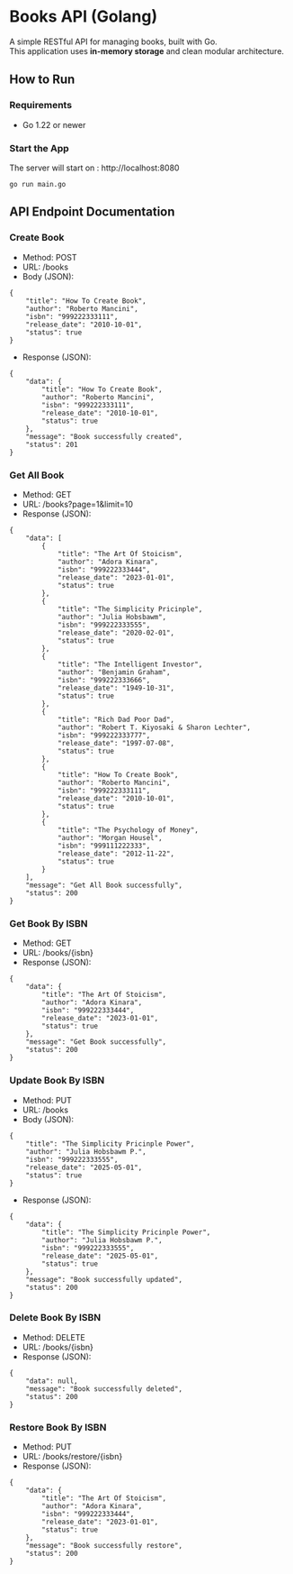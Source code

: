 # Books API (Golang)

A simple RESTful API for managing books, built with Go.  
This application uses **in-memory storage** and clean modular architecture.

## How to Run

### Requirements
- Go 1.22 or newer

### Start the App
The server will start on : http://localhost:8080
```
go run main.go
```

## API Endpoint Documentation

### Create Book
- Method: POST
- URL: /books
- Body (JSON):
```
{
    "title": "How To Create Book",
    "author": "Roberto Mancini",
    "isbn": "999222333111",
    "release_date": "2010-10-01",
    "status": true
}
```
- Response (JSON):
```
{
    "data": {
        "title": "How To Create Book",
        "author": "Roberto Mancini",
        "isbn": "999222333111",
        "release_date": "2010-10-01",
        "status": true
    },
    "message": "Book successfully created",
    "status": 201
}
```

### Get All Book
- Method: GET
- URL: /books?page=1&limit=10
- Response (JSON):
```
{
    "data": [
        {
            "title": "The Art Of Stoicism",
            "author": "Adora Kinara",
            "isbn": "999222333444",
            "release_date": "2023-01-01",
            "status": true
        },
        {
            "title": "The Simplicity Pricinple",
            "author": "Julia Hobsbawm",
            "isbn": "999222333555",
            "release_date": "2020-02-01",
            "status": true
        },
        {
            "title": "The Intelligent Investor",
            "author": "Benjamin Graham",
            "isbn": "999222333666",
            "release_date": "1949-10-31",
            "status": true
        },
        {
            "title": "Rich Dad Poor Dad",
            "author": "Robert T. Kiyosaki & Sharon Lechter",
            "isbn": "999222333777",
            "release_date": "1997-07-08",
            "status": true
        },
        {
            "title": "How To Create Book",
            "author": "Roberto Mancini",
            "isbn": "999222333111",
            "release_date": "2010-10-01",
            "status": true
        },
        {
            "title": "The Psychology of Money",
            "author": "Morgan Housel",
            "isbn": "999111222333",
            "release_date": "2012-11-22",
            "status": true
        }
    ],
    "message": "Get All Book successfully",
    "status": 200
}
```

### Get Book By ISBN
- Method: GET
- URL: /books/{isbn}
- Response (JSON):
```
{
    "data": {
        "title": "The Art Of Stoicism",
        "author": "Adora Kinara",
        "isbn": "999222333444",
        "release_date": "2023-01-01",
        "status": true
    },
    "message": "Get Book successfully",
    "status": 200
}
```

### Update Book By ISBN
- Method: PUT
- URL: /books
- Body (JSON):
```
{
    "title": "The Simplicity Pricinple Power",
    "author": "Julia Hobsbawm P.",
    "isbn": "999222333555",
    "release_date": "2025-05-01",
    "status": true
}
```
- Response (JSON):
```
{
    "data": {
        "title": "The Simplicity Pricinple Power",
        "author": "Julia Hobsbawm P.",
        "isbn": "999222333555",
        "release_date": "2025-05-01",
        "status": true
    },
    "message": "Book successfully updated",
    "status": 200
}
```

### Delete Book By ISBN
- Method: DELETE
- URL: /books/{isbn}
- Response (JSON):
```
{
    "data": null,
    "message": "Book successfully deleted",
    "status": 200
}
```

### Restore Book By ISBN
- Method: PUT
- URL: /books/restore/{isbn}
- Response (JSON):
```
{
    "data": {
        "title": "The Art Of Stoicism",
        "author": "Adora Kinara",
        "isbn": "999222333444",
        "release_date": "2023-01-01",
        "status": true
    },
    "message": "Book successfully restore",
    "status": 200
}
```

